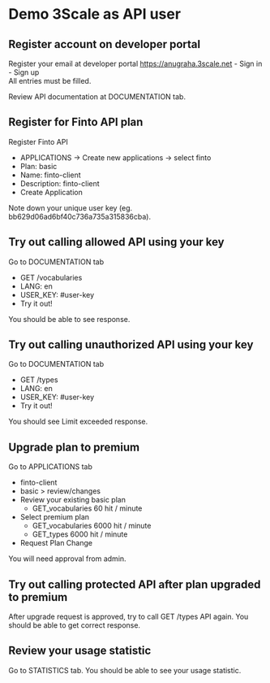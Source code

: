 # Demo 3Scale as API user

## Register account on developer portal
Register your email at developer portal https://anugraha.3scale.net - Sign in - Sign up  
All entries must be filled.

Review API documentation at DOCUMENTATION tab.

## Register for Finto API plan
Register Finto API
- APPLICATIONS -> Create new applications -> select finto
- Plan: basic
- Name: finto-client
- Description: finto-client
- Create Application

Note down your unique user key (eg. bb629d06ad6bf40c736a735a315836cba).

## Try out calling allowed API using your key
Go to DOCUMENTATION tab
- GET /vocabularies
- LANG: en
- USER_KEY: #user-key
- Try it out!
  
You should be able to see response.

## Try out calling unauthorized API using your key
Go to DOCUMENTATION tab
- GET /types
- LANG: en
- USER_KEY: #user-key
- Try it out!
  
You should see Limit exceeded response.

## Upgrade plan to premium
Go to APPLICATIONS tab
- finto-client
- basic > review/changes
- Review your existing basic plan
  - GET_vocabularies 60 hit / minute
- Select premium plan
  - GET_vocabularies 6000 hit / minute
  - GET_types 6000 hit / minute
- Request Plan Change
  
You will need approval from admin.

## Try out calling protected API after plan upgraded to premium
After upgrade request is approved, try to call GET /types API again. You should be able to get correct response.

## Review your usage statistic
Go to STATISTICS tab. You should be able to see your usage statistic.
